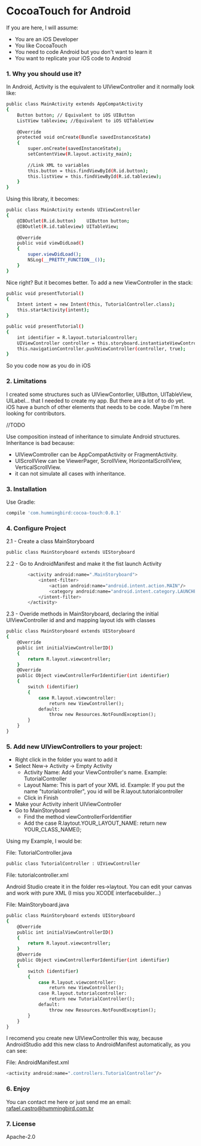 # CocoaTouch for Android

If you are here, I will assume:

  - You are an iOS Developer
  - You like CocoaTouch
  - You need to code Android but you don't want to learn it
  - You want to replicate your iOS code to Android


### 1. Why you should use it?

In Android, Activity is the equivalent to UIViewController and it normally look like:

```sh
public class MainActivity extends AppCompatActivity 
{
    Button button; // Equivalent to iOS UIButton
    ListView tableview; //Equivalent to iOS UITableView
    
    @Override
    protected void onCreate(Bundle savedInstanceState) 
    {
        super.onCreate(savedInstanceState);
        setContentView(R.layout.activity_main);
        
        //Link XML to variables
        this.button = this.findViewById(R.id.button);
        this.listView = this.findViewById(R.id.tableview);
    }
}
```

Using this libraty, it becomes:

```sh
public class MainActivity extends UIViewController 
{
    @IBOutlet(R.id.button)    UIButton button;
    @IBOutlet(R.id.tableview) UITableView;
    
    @Override
    public void viewDidLoad()
    {
        super.viewDidLoad();
        NSLog(__PRETTY_FUNCTION__());
    }
}
```

Nice right? But it becomes better. To add a new ViewController in the stack:

```sh
public void presentTutorial()
{
    Intent intent = new Intent(this, TutorialController.class);
    this.startActivity(intent);
}
```

```sh
public void presentTutorial()
{
    int identifier = R.layout.tutorialcontroller;
    UIViewController controller = this.storyboard.instantiateViewControllerWithIdentifier(identifier);
    this.navigationController.pushViewController(controller, true);
}
```

So you code now as you do in iOS

### 2. Limitations

I created some structures such as UIViewContorller, UIButton, UITableView, UILabel... that I needed to create my app. But there are a lot of to do yet. iOS have a bunch of other elements that needs to be code. Maybe I'm here looking for contributors. 

//TODO

Use composition instead of inheritance to simulate Android structures. Inheritance is bad because:
- UIViewComtroller can be AppCompatActivity or FragmentActivity.
- UIScrollView can be ViewerPager, ScrollView, HorizontalScrollView, VerticalScrollView.
- it can not simulate all cases with inheritance.


### 3. Installation

Use Gradle:

```sh
compile 'com.hummingbird:cocoa-touch:0.0.1'
```

### 4. Configure Project

2.1 - Create a class MainStoryboard

```sh
public class MainStoryboard extends UIStoryboard
```

2.2 - Go to AndroidManifest and make it the fist launch Activity
```sh
        <activity android:name=".MainStoryboard">
            <intent-filter>
                <action android:name="android.intent.action.MAIN"/>
                <category android:name="android.intent.category.LAUNCHER"/>
            </intent-filter>
        </activity> 
```
2.3 - Overide methods in MainStoryboard, declaring the initial UIViewController id and and mapping layout ids with classes

```sh
public class MainStoryboard extends UIStoryboard
{
    @Override
    public int initialViewControllerID()
    {
        return R.layout.viewcontroller;
    }
    @Override
    public Object viewControllerForIdentifier(int identifier)
    {
        switch (identifier)
        {
            case R.layout.viewcontroller:
                return new ViewController();
            default:
                throw new Resources.NotFoundException();
        }
    }
}
```

### 5. Add new UIViewControllers to your project:

- Right click in the folder you want to add it
- Select New-> Activity -> Empty Activity
    - Activity Name: Add your ViewController's name. Example: TutorialController
    - Layout Name: This is part of your XML id. Example: If you put the name "tutorialcontroller", you id will be R.layout.tutorialcontroller
    - Click in Finish
- Make your Activity inherit UIViewController
- Go to MainStoryboard
    - Find the method viewControllerForIdentifier
    - Add the case R.laytout.YOUR_LAYOUT_NAME: return new YOUR_CLASS_NAME();
    
Using my Example, I would be:

File: TutorialController.java
```sh
public class TutorialController : UIViewController
```

File: tutorialcontroller.xml

Android Studio create it in the folder res->laytout. You can edit your canvas and work with pure XML (I miss you XCODE interfacebuilder...)

File: MainStoryboard.java
```sh
public class MainStoryboard extends UIStoryboard
{
    @Override
    public int initialViewControllerID()
    {
        return R.layout.viewcontroller;
    }
    @Override
    public Object viewControllerForIdentifier(int identifier)
    {
        switch (identifier)
        {
            case R.layout.viewcontroller:
                return new ViewController();
            case R.layout.tutorialcontroller:
                return new TutorialController();
            default:
                throw new Resources.NotFoundException();
        }
    }
}
```

I recomend you create new UIViewController this way, because AndroidStudio add this new class to AndroidManifest automatically, as you can see:

File: AndroidManifest.xml
```sh
<activity android:name=".controllers.TutorialController"/>
```

### 6. Enjoy

You can contact me here or just send me an email: rafael.castro@hummingbird.com.br

### 7. License

Apache-2.0

